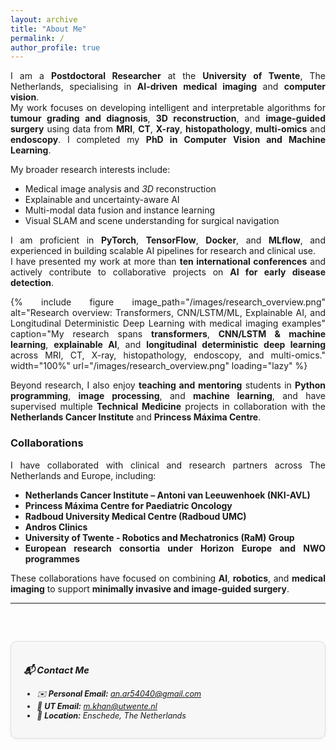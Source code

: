 ```yaml
---
layout: archive
title: "About Me"
permalink: /
author_profile: true
---
```


<div style="text-align:justify; text-justify:inter-word;" markdown="1">

I am a **Postdoctoral Researcher** at the **University of Twente**, The Netherlands, specialising in **AI-driven medical imaging** and **computer vision**.  
My work focuses on developing intelligent and interpretable algorithms for **tumour grading and diagnosis**, **3D reconstruction**, and **image-guided surgery** using data from **MRI**, **CT**, **X-ray**, **histopathology**, **multi-omics** and **endoscopy**. I completed my **PhD in Computer Vision and Machine Learning**.

My broader research interests include:
- Medical image analysis and _3D_ reconstruction  
- Explainable and uncertainty-aware AI  
- Multi-modal data fusion and instance learning  
- Visual SLAM and scene understanding for surgical navigation  

I am proficient in **PyTorch**, **TensorFlow**, **Docker**, and **MLflow**, and experienced in building scalable AI pipelines for research and clinical use.  
I have presented my work at more than **ten international conferences** and actively contribute to collaborative projects on **AI for early disease detection**.

{% include figure
  image_path="/images/research_overview.png"
  alt="Research overview: Transformers, CNN/LSTM/ML, Explainable AI, and Longitudinal Deterministic Deep Learning with medical imaging examples"
  caption="My research spans **transformers**, **CNN/LSTM & machine learning**, **explainable AI**, and **longitudinal deterministic deep learning** across MRI, CT, X-ray, histopathology, endoscopy, and multi-omics."
  width="100%"
  url="/images/research_overview.png"
  loading="lazy"
%}

Beyond research, I also enjoy **teaching and mentoring** students in **Python programming**, **image processing**, and **machine learning**, and have supervised multiple **Technical Medicine** projects in collaboration with the **Netherlands Cancer Institute** and **Princess Máxima Centre**.

### Collaborations
I have collaborated with clinical and research partners across The Netherlands and Europe, including:
- **Netherlands Cancer Institute – Antoni van Leeuwenhoek (NKI-AVL)**  
- **Princess Máxima Centre for Paediatric Oncology**  
- **Radboud University Medical Centre (Radboud UMC)**  
- **Andros Clinics**  
- **University of Twente - Robotics and Mechatronics (RaM) Group**  
- **European research consortia under Horizon Europe and NWO programmes**

These collaborations have focused on combining **AI**, **robotics**, and **medical imaging** to support **minimally invasive and image-guided surgery**.

---

<div class="contact-box" style="
  background-color:#f7f7f7;
  border:1px solid #ddd;
  border-radius:10px;
  padding:15px 20px;
  margin-top:60px; /* ⬅️ increased from 25px to 60px for more gap */
  font-size:0.9em;
  font-style:italic;
  box-shadow:0 2px 5px rgba(0,0,0,0.05);
" markdown="1">
  
### 📬 Contact Me
- ✉️ **Personal Email:** [an.ar54040@gmail.com](mailto:khanm2004@gmail.com)  
- 📧 **UT Email:** [m.khan@utwente.nl](mailto:m.khan@utwente.nl)  
- 📍 **Location:** Enschede, The Netherlands
</div>

</div>
